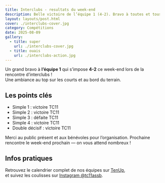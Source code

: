 ```yaml
---
title: Interclubs - resultats du week-end
description: Belle victoire de l’équipe 1 (4-2). Bravo à toutes et tous !
layout: layouts/post.html
cover: ./interclubs-cover.jpg
category: Compétitions
date: 2025-08-09
gallery:
  - title: super
    url: ./interclubs-cover.jpg
  - title: ouais
    url: ./interclubs-action.jpg
---
```


Un grand bravo à **l’équipe 1** qui s’impose **4-2** ce week-end lors de la rencontre d’interclubs !  
Une ambiance au top sur les courts et au bord du terrain.

## Les points clés

- Simple 1 : victoire TC11
- Simple 2 : victoire TC11
- Simple 3 : défaite TC11
- Simple 4 : victoire TC11
- Double décisif : victoire TC11

Merci au public présent et aux bénévoles pour l’organisation. Prochaine rencontre le week-end prochain — on vous attend nombreux !

## Infos pratiques

Retrouvez le calendrier complet de nos équipes sur [TenUp](https://tenup.fft.fr/club/57750181),  
et suivez les coulisses sur [Instagram @tc11assb](https://www.instagram.com/tc11assb/).